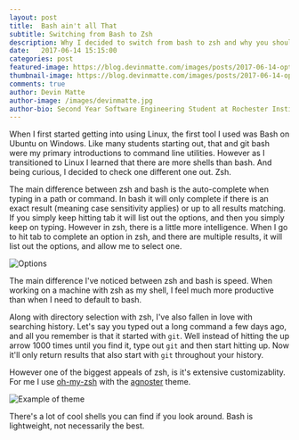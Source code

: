 ```yaml
---
layout: post
title:  Bash ain't all That
subtitle: Switching from Bash to Zsh
description: Why I decided to switch from bash to zsh and why you should too
date:   2017-06-14 15:15:00
categories: post
featured-image: https://blog.devinmatte.com/images/posts/2017-06-14-options.png
thumbnail-image: https://blog.devinmatte.com/images/posts/2017-06-14-options.png
comments: true
author: Devin Matte
author-image: /images/devinmatte.jpg
author-bio: Second Year Software Engineering Student at Rochester Institute of Technology
---
```


When I first started getting into using Linux, the first tool I used was Bash on Ubuntu on Windows. Like many students starting out, that and git bash were my primary introductions to command line utilities. However as I transitioned to Linux I learned that there are more shells than bash. And being curious, I decided to check one different one out. Zsh.

The main difference between zsh and bash is the auto-complete when typing in a path or command. In bash it will only complete if there is an exact result (meaning case sensitivity applies) or up to all results matching. If you simply keep hitting tab it will list out the options, and then you simply keep on typing. However in zsh, there is a little more intelligence. When I go to hit tab to complete an option in zsh, and there are multiple results, it will list out the options, and allow me to select one.

![Options](https://blog.devinmatte.com/images/posts/2017-06-14-options.png)

The main difference I've noticed between zsh and bash is speed. When working on a machine with zsh as my shell, I feel much more productive than when I need to default to bash.

Along with directory selection with zsh, I've also fallen in love with searching history. Let's say you typed out a long command a few days ago, and all you remember is that it started with `git`. Well instead of hitting the up arrow 1000 times until you find it, type out `git` and then start hitting up. Now it'll only return results that also start with `git` throughout your history.

However one of the biggest appeals of zsh, is it's extensive customizablity. For me I use [oh-my-zsh](http://ohmyz.sh/) with the [agnoster](https://github.com/agnoster/agnoster-zsh-theme) theme.

![Example of theme](https://blog.devinmatte.com/images/posts/2017-06-14-theme.png)

There's a lot of cool shells you can find if you look around. Bash is lightweight, not necessarily the best.